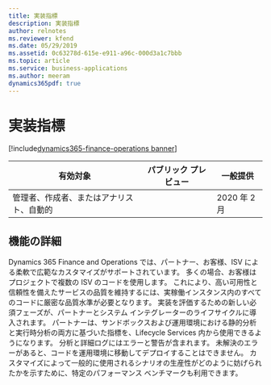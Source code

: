 ```yaml
---
title: 実装指標
description: 実装指標
author: relnotes
ms.reviewer: kfend
ms.date: 05/29/2019
ms.assetid: 0c63278d-615e-e911-a96c-000d3a1c7bbb
ms.topic: article
ms.service: business-applications
ms.author: meeram
dynamics365pdf: true
---
```

# <a name="implementation-metrics"></a>実装指標
[!include[dynamics365-finance-operations banner](../includes/dynamics365-finance-operations.md)]

| 有効対象    |  パブリック プレビュー | 一般提供 | 
| ---------- | ---------- |---------- |
|管理者、作成者、またはアナリスト、自動的|| 2020 年 2 月|






## <a name="feature-details"></a>機能の詳細
<!--feature detail start -->
 Dynamics 365 Finance and Operations では、パートナー、お客様、ISV による柔軟で広範なカスタマイズがサポートされています。 多くの場合、お客様はプロジェクトで複数の ISV のコードを使用します。 これにより、高い可用性と信頼性を備えたサービスの品質を維持するには、実稼働インスタンス内のすべてのコードに厳密な品質水準が必要となります。 実装を評価するための新しい必須フェーズが、パートナーとシステム インテグレーターのライフサイクルに導入されます。 パートナーは、サンドボックスおよび運用環境における静的分析と実行時分析の両方に基づいた指標を、Lifecycle Services 内から使用できるようになります。 分析と詳細ログにはエラーと警告が含まれます。 未解決のエラーがあると、コードを運用環境に移動してデプロイすることはできません。 カスタマイズによって一般的に使用されるシナリオの生産性がどのように妨げられたかを示すために、特定のパフォーマンス ベンチマークも利用できます。
<!--feature detail end -->










